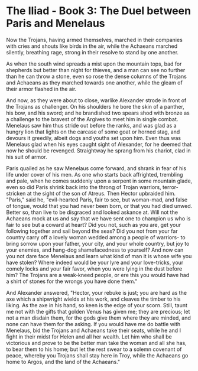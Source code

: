 
# The Iliad - Book 3: The Duel between Paris and Menelaus

Now the Trojans, having armed themselves, marched in their companies with
cries and shouts like birds in the air, while the Achaeans marched silently,
breathing rage, strong in their resolve to stand by one another.

As when the south wind spreads a mist upon the mountain tops, bad for
shepherds but better than night for thieves, and a man can see no further
than he can throw a stone, even so rose the dense columns of the Trojans
and Achaeans as they marched towards one another, while the gleam of their
armor flashed in the air.

And now, as they were about to close, warlike Alexander strode in front of
the Trojans as challenger. On his shoulders he bore the skin of a panther,
his bow, and his sword; and he brandished two spears shod with bronze as a
challenge to the bravest of the Argives to meet him in single combat. Menelaus
saw him thus stride out before the ranks, and was glad as a hungry lion that
lights on the carcase of some goat or horned stag, and devours it greedily,
albeit dogs and youths set upon him. Even thus was Menelaus glad when his eyes
caught sight of Alexander, for he deemed that now he should be revenged.
Straightway he sprang from his chariot, clad in his suit of armor.

Paris quailed as he saw Menelaus come forward, and shrank in fear of his life
under cover of his men. As one who starts back affrighted, trembling and pale,
when he comes suddenly upon a serpent in some mountain glade, even so did Paris
shrink back into the throng of Trojan warriors, terror-stricken at the sight of
the son of Atreus. Then Hector upbraided him. "Paris," said he, "evil-hearted
Paris, fair to see, but woman-mad, and false of tongue, would that you had never
been born, or that you had died unwed. Better so, than live to be disgraced and
looked askance at. Will not the Achaeans mock at us and say that we have sent one
to champion us who is fair to see but a coward at heart? Did you not, such as you
are, get your following together and sail beyond the seas? Did you not from your
far country carry off a lovely woman wedded among a people of warriors- to bring
sorrow upon your father, your city, and your whole country, but joy to your enemies,
and hang-dog shamefacedness to yourself? And now can you not dare face Menelaus and
learn what kind of man it is whose wife you have stolen? Where indeed would be your
lyre and your love-tricks, your comely locks and your fair favor, when you were lying
in the dust before him? The Trojans are a weak-kneed people, or ere this you would
have had a shirt of stones for the wrongs you have done them."

And Alexander answered, "Hector, your rebuke is just; you are hard as the axe which
a shipwright wields at his work, and cleaves the timber to his liking. As the axe in
his hand, so keen is the edge of your scorn. Still, taunt me not with the gifts that
golden Venus has given me; they are precious; let not a man disdain them, for the
gods give them where they are minded, and none can have them for the asking. If you
would have me do battle with Menelaus, bid the Trojans and Achaeans take their seats,
while he and I fight in their midst for Helen and all her wealth. Let him who shall be
victorious and prove to be the better man take the woman and all she has, to bear them
to his home; but let the rest swear to a solemn covenant of peace, whereby you Trojans
shall stay here in Troy, while the Achaeans go home to Argos, and the land of the
Achaeans."
